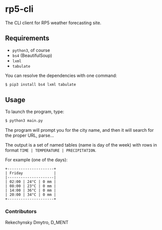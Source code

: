 # rp5-cli

The CLI client for RP5 weather forecasting site.

## Requirements

* `python3`, of course
* `bs4` (BeautifulSoup)
* `lxml`
* `tabulate`

You can resolve the dependencies with one command:
```bash
$ pip3 install bs4 lxml tabulate
```

## Usage
To launch the program, type:
```bash
$ python3 main.py
```
The program will prompt you for the city name, and
then it will search for the proper URL, parse...

The output is a set of named tables (name is day of the week) with
rows in format `TIME | TEMPERATURE | PRECIPITATION`.

For example (one of the days):
```
+---------------------+
| Friday              |
|---------------------|
| 02:00 | 24°C | 0 mm |
| 08:00 | 23°C | 0 mm |
| 14:00 | 36°C | 0 mm |
| 20:00 | 34°C | 0 mm |
+---------------------+
```

### Contributors
Rekechynsky Dmytro, D_MENT
